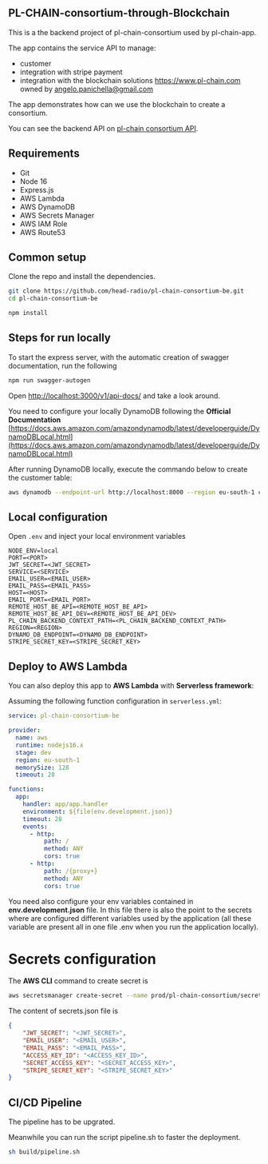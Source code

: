 ## PL-CHAIN-consortium-through-Blockchain

This is a the backend project of pl-chain-consortium used by pl-chain-app. 

The app contains the service API to manage:
- customer
- integration with stripe payment
- integration with the blockchain solutions https://www.pl-chain.com owned by angelo.panichella@gmail.com

The app demonstrates how can we use the blockchain to create a consortium.

You can see the backend API on <a href="https://api-consortium.pl-chain.com/v1/api-docs/" target="_blank">pl-chain consortium API</a>.

## Requirements

* Git
* Node 16
* Express.js
* AWS Lambda
* AWS DynamoDB
* AWS Secrets Manager
* AWS IAM Role
* AWS Route53

## Common setup

Clone the repo and install the dependencies.

```bash
git clone https://github.com/head-radio/pl-chain-consortium-be.git
cd pl-chain-consortium-be
```

```bash
npm install
```

## Steps for run locally

To start the express server, with the automatic creation of swagger documentation, run the following

```bash
npm run swagger-autogen
```

Open [http://localhost:3000/v1/api-docs/](http://localhost:3000/v1/api-docs/) and take a look around.

You need to configure your locally DynamoDB following the **Official Documentation** [https://docs.aws.amazon.com/amazondynamodb/latest/developerguide/DynamoDBLocal.html](https://docs.aws.amazon.com/amazondynamodb/latest/developerguide/DynamoDBLocal.html)

After running DynamoDB locally, execute the commando below to create the customer table:

```bash
aws dynamodb --endpoint-url http://localhost:8000 --region eu-south-1 create-table --table-name pl-chain-customers --attribute-definitions AttributeName=email,AttributeType=S --key-schema AttributeName=email,KeyType=HASH --provisioned-throughput ReadCapacityUnits=1,WriteCapacityUnits=1
```

## Local configuration

Open `.env` and inject your local environment variables

```
NODE_ENV=local
PORT=<PORT>
JWT_SECRET=<JWT_SECRET>
SERVICE=<SERVICE>
EMAIL_USER=<EMAIL_USER>
EMAIL_PASS=<EMAIL_PASS>
HOST=<HOST>
EMAIL_PORT=<EMAIL_PORT>
REMOTE_HOST_BE_API=<REMOTE_HOST_BE_API>
REMOTE_HOST_BE_API_DEV=<REMOTE_HOST_BE_API_DEV>
PL_CHAIN_BACKEND_CONTEXT_PATH=<PL_CHAIN_BACKEND_CONTEXT_PATH>
REGION=<REGION>
DYNAMO_DB_ENDPOINT=<DYNAMO_DB_ENDPOINT>
STRIPE_SECRET_KEY=<STRIPE_SECRET_KEY>
```

## Deploy to AWS Lambda
You can also deploy this app to **AWS Lambda** with **Serverless framework**:

Assuming the following function configuration in `serverless.yml`:

```yaml
service: pl-chain-consortium-be

provider:
  name: aws
  runtime: nodejs16.x
  stage: dev
  region: eu-south-1
  memorySize: 128
  timeout: 28

functions:
  app:
    handler: app/app.handler
    environment: ${file(env.development.json)}
    timeout: 28
    events:
      - http:
          path: /
          method: ANY
          cors: true
      - http:
          path: /{proxy+}
          method: ANY
          cors: true
```

You need also configure your env variables contained in **env.development.json** file. In this file there is also the point to the secrets where are configured different variables used by the application (all these variable are present all in one file .env when you run the application locally).

# Secrets configuration

The **AWS CLI** command to create secret is

```bash
aws secretsmanager create-secret --name prod/pl-chain-consortium/secrets --secret-string file://secrets.json
```

The content of secrets.json file is

```json
{
    "JWT_SECRET": "<JWT_SECRET>",
    "EMAIL_USER": "<EMAIL_USER>",
    "EMAIL_PASS": "<EMAIL_PASS>",
    "ACCESS_KEY_ID": "<ACCESS_KEY_ID>",
    "SECRET_ACCESS_KEY": "<SECRET_ACCESS_KEY>",
    "STRIPE_SECRET_KEY": "<STRIPE_SECRET_KEY>"
}
```

## CI/CD Pipeline
The pipeline has to be upgrated.

Meanwhile you can run the script pipeline.sh to faster the deployment.

```bash
sh build/pipeline.sh
```
